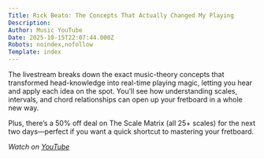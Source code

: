 ```yaml
---
Title: Rick Beato: The Concepts That Actually Changed My Playing
Description: 
Author: Music YouTube
Date: 2025-10-15T22:07:44.000Z
Robots: noindex,nofollow
Template: index
---
```

<p>The livestream breaks down the exact music-theory concepts that transformed head-knowledge into real-time playing magic, letting you hear and apply each idea on the spot. You’ll see how understanding scales, intervals, and chord relationships can open up your fretboard in a whole new way.</p>

<p>Plus, there’s a 50% off deal on The Scale Matrix (all 25+ scales) for the next two days—perfect if you want a quick shortcut to mastering your fretboard.</p>

<p><em>Watch on <a href="https://www.youtube.com/watch?v=IYfYcYzYhnk" rel="noopener noreferrer">YouTube</a></em></p>

